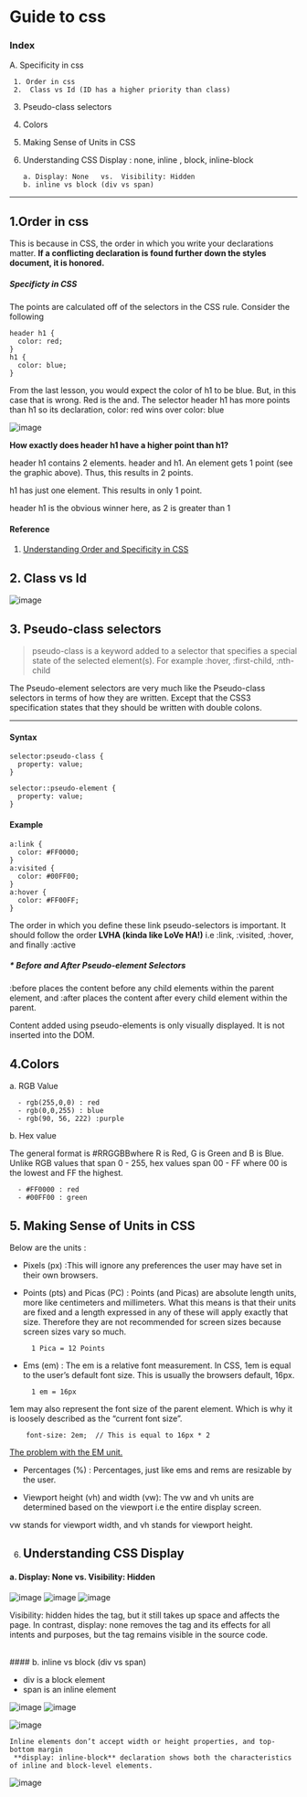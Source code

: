 # Guide to css

### Index
 A. Specificity in css 
     
     1. Order in css
     2.  Class vs Id (ID has a higher priority than class)
     
3.  Pseudo-class selectors
4.  Colors
5.  Making Sense of Units in CSS
6.  Understanding CSS Display : none, inline , block, inline-block
    
        a. Display: None   vs.  Visibility: Hidden 
        b. inline vs block (div vs span) 

----
## 1.Order in css
 This is because in CSS, the order in which you write your declarations matter. **If a conflicting declaration is found further down the styles document, it is honored.**

##### Specificty in CSS
The points are calculated off of the selectors in the CSS rule.
Consider the following
```
header h1 {
  color: red;
}
h1 {
  color: blue;
}
```

From the last lesson, you would expect the color of h1 to be blue. But, in this case that is wrong.
Red is the and. The selector header h1 has more points than h1 so its declaration, color: red wins over color: blue

![image](https://user-images.githubusercontent.com/43414928/87521221-b3fda400-c6a1-11ea-8a63-400050097362.png)

**How exactly does header h1 have a higher point than h1?**

header h1 contains 2 elements. header and h1. An element gets 1 point (see the graphic above). Thus, this results in 2 points.

h1 has just one element. This results in only 1 point.

header h1 is the obvious winner here, as 2 is greater than 1

#### Reference
1. [Understanding Order and Specificity in CSS](!https://www.educative.io/courses/the-complete-advanced-guide-to-css/NE06o49n7P2)

## 2. Class vs Id

![image](https://user-images.githubusercontent.com/43414928/87520118-253c5780-c6a0-11ea-8e70-707cd4fd9beb.png)

## 3. Pseudo-class selectors

> pseudo-class is a keyword added to a selector that specifies a special state of the selected element(s). For example :hover,  :first-child, :nth-child

The Pseudo-element selectors are very much like the Pseudo-class selectors in terms of how they are written. Except that the CSS3 specification states that they should be written with double colons.


----
#### Syntax
```
selector:pseudo-class {
  property: value;
}
```
```
selector::pseudo-element {
  property: value;
}
```

#### Example
```
a:link {
  color: #FF0000;
} 
a:visited {
  color: #00FF00;
}
a:hover {
  color: #FF00FF;
}
```

The order in which you define these link pseudo-selectors is important. It should follow the order **LVHA (kinda like LoVe HA!)** i.e :link, :visited, :hover, and finally :active


##### * Before and After Pseudo-element Selectors 
:before places the content before any child elements within the parent element, and :after places the content after every child element within the parent.

Content added using pseudo-elements is only visually displayed. It is not inserted into the DOM.



## 4.Colors
a. RGB Value

      - rgb(255,0,0) : red 
      - rgb(0,0,255) : blue
      - rgb(90, 56, 222) :purple

b. Hex value

The general format is #RRGGBBwhere R is Red, G is Green and B is Blue.
Unlike RGB values that span 0 - 255, hex values span 00 - FF where 00 is the lowest and FF the highest.

      - #FF0000 : red
      - #00FF00 : green


## 5. Making Sense of Units in CSS

Below are the units :

- Pixels (px) :This will ignore any preferences the user may have set in their own browsers.

- Points (pts) and Picas (PC) : Points (and Picas) are absolute length units, more like centimeters and millimeters.  What this means is that their units are fixed and a length expressed in any of these will apply exactly that size. Therefore they are not recommended for screen sizes because screen sizes vary so much.

        1 Pica = 12 Points

- Ems (em) : The em is a relative font measurement. In CSS, 1em is equal to the user’s default font size. This is usually the browsers default, 16px.

        1 em = 16px

 1em may also represent the font size of the parent element. Which is why it is loosely described as the “current font size”.
         
        font-size: 2em;  // This is equal to 16px * 2
 
[The problem with the EM unit.](!https://www.educative.io/courses/the-complete-advanced-guide-to-css/q28DnjLq8xy)


- Percentages (%) : Percentages, just like ems and rems are resizable by the user.

- Viewport height (vh) and width (vw): The vw and vh units are determined based on the viewport i.e the entire display screen.

 vw stands for viewport width, and vh stands for viewport height.
 
 
 
 6. ## Understanding CSS Display
 
#### a. Display: None   vs.  Visibility: Hidden 

![image](https://user-images.githubusercontent.com/43414928/87634529-11096080-c75b-11ea-9063-5bde3fd88a2e.png)
![image](https://user-images.githubusercontent.com/43414928/87634552-1e264f80-c75b-11ea-99d2-62f971f3a77e.png)
![image](https://user-images.githubusercontent.com/43414928/87634565-27172100-c75b-11ea-9bd6-30180f8118e7.png)

 Visibility: hidden hides the tag, but it still takes up space and affects the page. In contrast, display: none removes the tag and its effects for all intents and purposes, but the tag remains visible in the source code. 

<br/> 
#### b. inline vs block (div vs span) 
 
- div is a block element
- span is an inline element

![image](https://user-images.githubusercontent.com/43414928/87633648-59278380-c759-11ea-8b0b-fc543d85a590.png)
![image](https://user-images.githubusercontent.com/43414928/87633668-63e21880-c759-11ea-94fd-4801f4b01803.png)


![image](https://user-images.githubusercontent.com/43414928/87634071-33e74500-c75a-11ea-801f-6f7fe6dd2a4b.png)

```
Inline elements don’t accept width or height properties, and top-bottom margin
 **display: inline-block** declaration shows both the characteristics of inline and block-level elements.
```
![image](https://user-images.githubusercontent.com/43414928/87634920-d653f800-c75b-11ea-9f4d-cca687ad8392.png)

